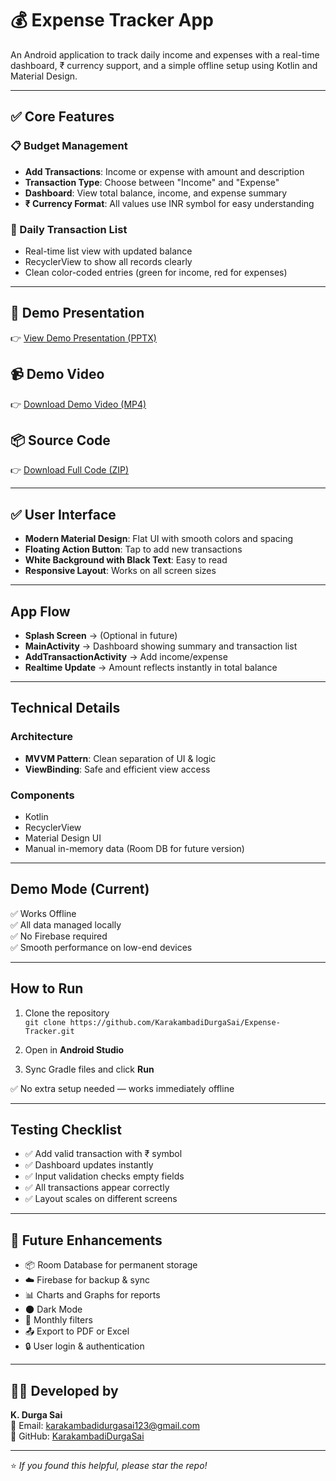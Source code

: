 # 💰 Expense Tracker App

An Android application to track daily income and expenses with a real-time dashboard, ₹ currency support, and a simple offline setup using Kotlin and Material Design.

---

## ✅ Core Features

### 📋 Budget Management
- **Add Transactions**: Income or expense with amount and description
- **Transaction Type**: Choose between "Income" and "Expense"
- **Dashboard**: View total balance, income, and expense summary
- **₹ Currency Format**: All values use INR symbol for easy understanding

### 📅 Daily Transaction List
- Real-time list view with updated balance
- RecyclerView to show all records clearly
- Clean color-coded entries (green for income, red for expenses)

---

## 📄 Demo Presentation  
👉 [View Demo Presentation (PPTX)](./ExpenseTracker.pptx)

## 📹 Demo Video  
👉 [Download Demo Video (MP4)](./ExpenseTracker%20AppDemo.mp4)

## 📦 Source Code  
👉 [Download Full Code (ZIP)](./ExpenseTracker.zip)

---

## ✅ User Interface
- **Modern Material Design**: Flat UI with smooth colors and spacing
- **Floating Action Button**: Tap to add new transactions
- **White Background with Black Text**: Easy to read
- **Responsive Layout**: Works on all screen sizes

---

## App Flow

- **Splash Screen** → (Optional in future)
- **MainActivity** → Dashboard showing summary and transaction list
- **AddTransactionActivity** → Add income/expense
- **Realtime Update** → Amount reflects instantly in total balance

---

## Technical Details

### Architecture
- **MVVM Pattern**: Clean separation of UI & logic
- **ViewBinding**: Safe and efficient view access

### Components
- Kotlin
- RecyclerView
- Material Design UI
- Manual in-memory data (Room DB for future version)

---

## Demo Mode (Current)
✅ Works Offline  
✅ All data managed locally  
✅ No Firebase required  
✅ Smooth performance on low-end devices  

---

## How to Run

1. Clone the repository  
   `git clone https://github.com/KarakambadiDurgaSai/Expense-Tracker.git`

2. Open in **Android Studio**

3. Sync Gradle files and click **Run**

✅ No extra setup needed — works immediately offline

---

## Testing Checklist

- ✅ Add valid transaction with ₹ symbol
- ✅ Dashboard updates instantly
- ✅ Input validation checks empty fields
- ✅ All transactions appear correctly
- ✅ Layout scales on different screens

---

## 🔮 Future Enhancements

- 📦 Room Database for permanent storage  
- ☁️ Firebase for backup & sync  
- 📊 Charts and Graphs for reports  
- 🌑 Dark Mode  
- 📅 Monthly filters  
- 📤 Export to PDF or Excel  
- 🔒 User login & authentication  

---

## 👨‍💻 Developed by

**K. Durga Sai**  
📧 Email: karakambadidurgasai123@gmail.com  
🔗 GitHub: [KarakambadiDurgaSai](https://github.com/KarakambadiDurgaSai)

---

⭐ *If you found this helpful, please star the repo!*
